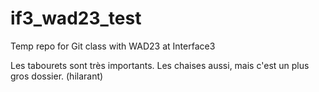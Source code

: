 # if3_wad23_test
Temp repo for Git class with WAD23 at Interface3

Les tabourets sont très importants.
Les chaises aussi, mais c'est un plus gros dossier.
(hilarant)